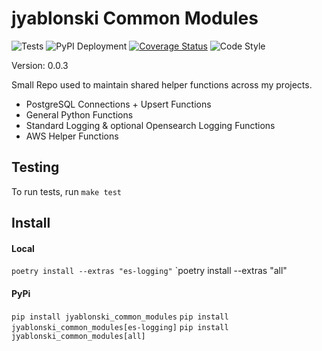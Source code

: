 # jyablonski Common Modules
![Tests](https://github.com/jyablonski/jyablonski_common_modules/actions/workflows/test.yml/badge.svg) ![PyPI Deployment](https://github.com/jyablonski/jyablonski_common_modules/actions/workflows/deploy.yml/badge.svg) [![Coverage Status](https://coveralls.io/repos/github/jyablonski/jyablonski_common_modules/badge.svg?branch=master)](https://coveralls.io/github/jyablonski/jyablonski_common_modules?branch=master) ![Code Style](https://img.shields.io/badge/code%20style-black-000000.svg)

Version: 0.0.3

Small Repo used to maintain shared helper functions across my projects.

- PostgreSQL Connections + Upsert Functions
- General Python Functions
- Standard Logging & optional Opensearch Logging Functions
- AWS Helper Functions

## Testing
To run tests, run `make test`

## Install

#### Local
`poetry install --extras "es-logging"`
`poetry install --extras "all"

#### PyPi
`pip install jyablonski_common_modules`
`pip install jyablonski_common_modules[es-logging]`
`pip install jyablonski_common_modules[all]`